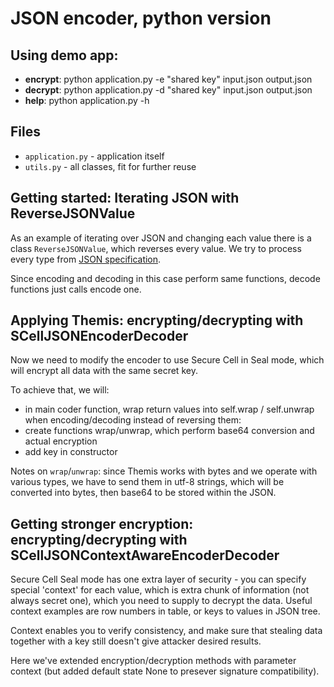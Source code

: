 # JSON encoder, python version

## Using demo app: 

- **encrypt**: python application.py -e "shared key" input.json output.json
- **decrypt**: python application.py -d "shared key" input.json output.json
- **help**: python application.py -h

## Files

- `application.py` - application itself
- `utils.py` - all classes, fit for further reuse

## Getting started: Iterating JSON with ReverseJSONValue

As an example of iterating over JSON and changing each value there is a class `ReverseJSONValue`, which reverses every value. We try to process every type from [JSON specification](http://json.org/).

Since encoding and decoding in this case perform same functions, decode functions just calls encode one. 

## Applying Themis: encrypting/decrypting with SCellJSONEncoderDecoder

Now we need to modify the encoder to use Secure Cell in Seal mode, which will encrypt all data with the same secret key.

To achieve that, we will:

- in main coder function, wrap return values into self.wrap / self.unwrap when encoding/decoding instead of reversing them:
- create functions wrap/unwrap, which perform base64 conversion and actual encryption
- add key in constructor

Notes on `wrap`/`unwrap`: since Themis works with bytes and we operate with various types, we have to send them in utf-8 strings, which will be converted into bytes, then base64 to be stored within the JSON.

## Getting stronger encryption: encrypting/decrypting with SCellJSONContextAwareEncoderDecoder

Secure Cell Seal mode has one extra layer of security - you can specify special 'context' for each value, which is extra chunk of information (not always secret one), which you need to supply to decrypt the data. Useful context examples are row numbers in table, or keys to values in JSON tree.

Context enables you to verify consistency, and make sure that stealing data together with a key still doesn't give attacker desired results.

Here we've extended encryption/decryption methods with parameter context (but added default state None to presever signature compatibility).




